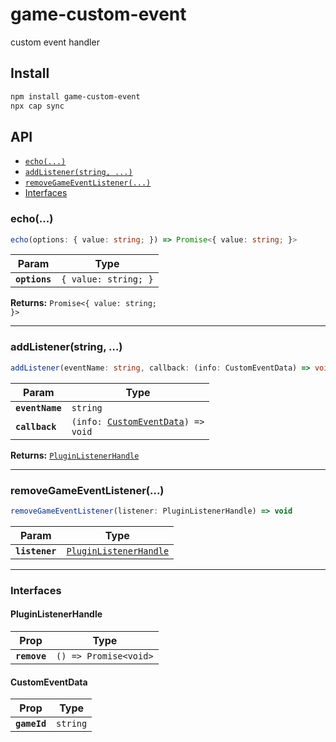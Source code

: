 # game-custom-event

custom event handler

## Install

```bash
npm install game-custom-event
npx cap sync
```

## API

<docgen-index>

* [`echo(...)`](#echo)
* [`addListener(string, ...)`](#addlistenerstring)
* [`removeGameEventListener(...)`](#removegameeventlistener)
* [Interfaces](#interfaces)

</docgen-index>

<docgen-api>
<!--Update the source file JSDoc comments and rerun docgen to update the docs below-->

### echo(...)

```typescript
echo(options: { value: string; }) => Promise<{ value: string; }>
```

| Param         | Type                            |
| ------------- | ------------------------------- |
| **`options`** | <code>{ value: string; }</code> |

**Returns:** <code>Promise&lt;{ value: string; }&gt;</code>

--------------------


### addListener(string, ...)

```typescript
addListener(eventName: string, callback: (info: CustomEventData) => void) => PluginListenerHandle
```

| Param           | Type                                                                           |
| --------------- | ------------------------------------------------------------------------------ |
| **`eventName`** | <code>string</code>                                                            |
| **`callback`**  | <code>(info: <a href="#customeventdata">CustomEventData</a>) =&gt; void</code> |

**Returns:** <code><a href="#pluginlistenerhandle">PluginListenerHandle</a></code>

--------------------


### removeGameEventListener(...)

```typescript
removeGameEventListener(listener: PluginListenerHandle) => void
```

| Param          | Type                                                                  |
| -------------- | --------------------------------------------------------------------- |
| **`listener`** | <code><a href="#pluginlistenerhandle">PluginListenerHandle</a></code> |

--------------------


### Interfaces


#### PluginListenerHandle

| Prop         | Type                                      |
| ------------ | ----------------------------------------- |
| **`remove`** | <code>() =&gt; Promise&lt;void&gt;</code> |


#### CustomEventData

| Prop         | Type                |
| ------------ | ------------------- |
| **`gameId`** | <code>string</code> |

</docgen-api>
